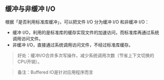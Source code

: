 ## 缓冲与非缓冲 I/O
根据「是否利用标准库缓冲」，可以把文件 I/O 分为缓冲 I/O 和非缓冲 I/O： 
- 缓冲 I/O，利用的是标准库的缓存实现文件的加速访问，而标准库再通过系统调用访问文件。 
- 非缓冲 I/O，直接通过系统调用访问文件，不经过标准库缓存。

> 好处：缓冲I/O合并多次写操作，减少系统调用次数（节省上下文切换的CPU开销）。

> 备注：Buffered IO是针对应用程序而言
